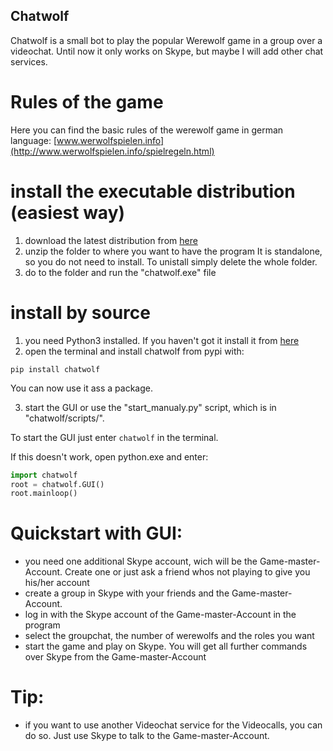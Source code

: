 ## Chatwolf
Chatwolf is a small bot to play the popular Werewolf game in a group over a videochat.
Until now it only works on Skype, but maybe I will add other chat services.

# Rules of the game
Here you can find the basic rules of the werewolf game in german language:
[www.werwolfspielen.info](http://www.werwolfspielen.info/spielregeln.html)

# install the executable distribution (easiest way)
1. download the latest distribution from [here](https://github.com/maxschmi/chatwolf/releases)
2. unzip the folder to where you want to have the program 
It is standalone, so you do not need to install. To unistall simply delete the whole folder.
3. do to the folder and run the "chatwolf.exe" file

# install by source
1. you need Python3 installed. 
  If you haven't got it install it from [here](https://www.python.org/downloads/)
2. open the terminal and install chatwolf from pypi with:
```
pip install chatwolf
```
You can now use it ass a package. 

3. start the GUI or use the "start_manualy.py" script, which is in "chatwolf/scripts/".

To start the GUI just enter `chatwolf` in the terminal.

If this doesn't work, open python.exe and enter:
```python
import chatwolf
root = chatwolf.GUI()
root.mainloop()
```

# Quickstart with GUI:
- you need one additional Skype account, wich will be the Game-master-Account. 
  Create one or just ask a friend whos not playing to give you his/her account
- create a group in Skype with your friends and the Game-master-Account.
- log in with the Skype account of the Game-master-Account in the program
- select the groupchat, the number of werewolfs and the roles you want
- start the game and play on Skype. 
  You will get all further commands over Skype from the Game-master-Account
  
# Tip:
- if you want to use another Videochat service for the Videocalls, you can do so. 
  Just use Skype to talk to the Game-master-Account.
